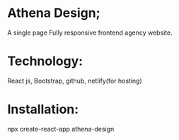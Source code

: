 # Athena Design;
A single page Fully responsive frontend agency website. 

# Technology:
React js, Bootstrap, github, netlify(for hosting)

# Installation:
npx create-react-app athena-design
